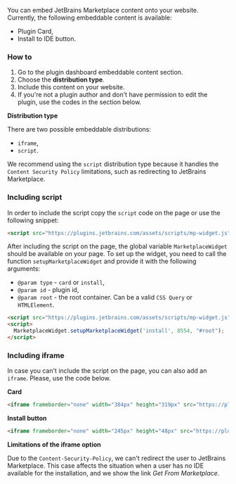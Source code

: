[//]: # (title: Embeddable content)

You can embed JetBrains Marketplace content onto your website. Currently, the following embeddable content is available:
 - Plugin Card,
 - Install to IDE button.

### How to

1. Go to the plugin dashboard embeddable content section.
2. Choose the **distribution type**.
3. Include this content on your website.
4. If you're not a plugin author and don't have permission to edit the plugin, use the codes in the section below.

**Distribution type**

There are two possible embeddable distributions: 
 - `iframe`,
 - `script`.
 
We recommend using the `script` distribution type because it handles the `Content Security Policy` limitations, such as redirecting to JetBrains Marketplace.

### Including script

In order to include the script copy the `script` code on the page or use the following snippet:
```html
<script src="https://plugins.jetbrains.com/assets/scripts/mp-widget.js"></script>
```

After including the script on the page, the global variable `MarketplaceWidget` should be available on your page. To set up the widget, you need to call the function `setupMarketplaceWidget` and provide it with the following arguments:

 - `@param type` - `card` or `install`,
 - `@param id`   - plugin id,
 - `@param root` - the root container. Can be a valid `CSS Query` or `HTMLElement`.

```html
<script src="https://plugins.jetbrains.com/assets/scripts/mp-widget.js"></script>
<script>  
  MarketplaceWidget.setupMarketplaceWidget('install', 8554, "#root");  
</script>
```

### Including iframe

In case you can't include the script on the page, you can also add an `iframe`. Please, use the code below.

**Card**
```html
<iframe frameborder="none" width="384px" height="319px" src="https://plugins.jetbrains.com/embeddable/card/<id>"></iframe>
```

**Install button**
```html
<iframe frameborder="none" width="245px" height="48px" src="https://plugins.jetbrains.com/embeddable/install/1347"></iframe>
```

**Limitations of the iframe option**

Due to the `Content-Security-Policy`, we can't redirect the user to JetBrains Marketplace. This case affects the situation when a user has no IDE available for the installation, and we show the link *Get From Marketplace*.
